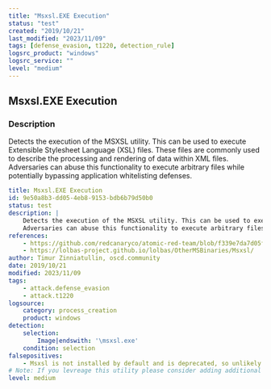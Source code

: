 ```yaml
---
title: "Msxsl.EXE Execution"
status: "test"
created: "2019/10/21"
last_modified: "2023/11/09"
tags: [defense_evasion, t1220, detection_rule]
logsrc_product: "windows"
logsrc_service: ""
level: "medium"
---
```


## Msxsl.EXE Execution

### Description

Detects the execution of the MSXSL utility. This can be used to execute Extensible Stylesheet Language (XSL) files. These files are commonly used to describe the processing and rendering of data within XML files.
Adversaries can abuse this functionality to execute arbitrary files while potentially bypassing application whitelisting defenses.


```yml
title: Msxsl.EXE Execution
id: 9e50a8b3-dd05-4eb8-9153-bdb6b79d50b0
status: test
description: |
    Detects the execution of the MSXSL utility. This can be used to execute Extensible Stylesheet Language (XSL) files. These files are commonly used to describe the processing and rendering of data within XML files.
    Adversaries can abuse this functionality to execute arbitrary files while potentially bypassing application whitelisting defenses.
references:
    - https://github.com/redcanaryco/atomic-red-team/blob/f339e7da7d05f6057fdfcdd3742bfcf365fee2a9/atomics/T1220/T1220.md
    - https://lolbas-project.github.io/lolbas/OtherMSBinaries/Msxsl/
author: Timur Zinniatullin, oscd.community
date: 2019/10/21
modified: 2023/11/09
tags:
    - attack.defense_evasion
    - attack.t1220
logsource:
    category: process_creation
    product: windows
detection:
    selection:
        Image|endswith: '\msxsl.exe'
    condition: selection
falsepositives:
    - Msxsl is not installed by default and is deprecated, so unlikely on most systems.
# Note: If you levreage this utility please consider adding additional filters. As this is looking for "any" type of execition
level: medium

```
